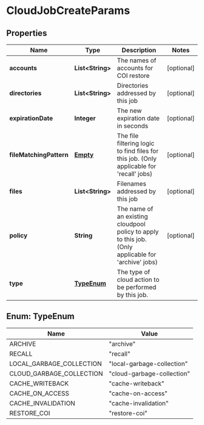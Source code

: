 
# CloudJobCreateParams

## Properties
Name | Type | Description | Notes
------------ | ------------- | ------------- | -------------
**accounts** | **List&lt;String&gt;** | The names of accounts for COI restore |  [optional]
**directories** | **List&lt;String&gt;** | Directories addressed by this job |  [optional]
**expirationDate** | **Integer** | The new expiration date in seconds |  [optional]
**fileMatchingPattern** | [**Empty**](Empty.md) | The file filtering logic to find files for this job. (Only applicable for &#39;recall&#39; jobs) |  [optional]
**files** | **List&lt;String&gt;** | Filenames addressed by this job |  [optional]
**policy** | **String** | The name of an existing cloudpool policy to apply to this job. (Only applicable for &#39;archive&#39; jobs) |  [optional]
**type** | [**TypeEnum**](#TypeEnum) | The type of cloud action to be performed by this job. | 


<a name="TypeEnum"></a>
## Enum: TypeEnum
Name | Value
---- | -----
ARCHIVE | &quot;archive&quot;
RECALL | &quot;recall&quot;
LOCAL_GARBAGE_COLLECTION | &quot;local-garbage-collection&quot;
CLOUD_GARBAGE_COLLECTION | &quot;cloud-garbage-collection&quot;
CACHE_WRITEBACK | &quot;cache-writeback&quot;
CACHE_ON_ACCESS | &quot;cache-on-access&quot;
CACHE_INVALIDATION | &quot;cache-invalidation&quot;
RESTORE_COI | &quot;restore-coi&quot;



